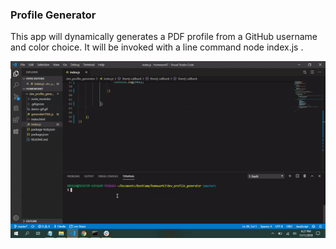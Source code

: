 ### Profile Generator 

This app will dynamically generates a PDF profile from a GitHub username and color choice. It will be invoked with a line command node index.js . 



![Farmers Market Finder Demo](devgen.gif/)